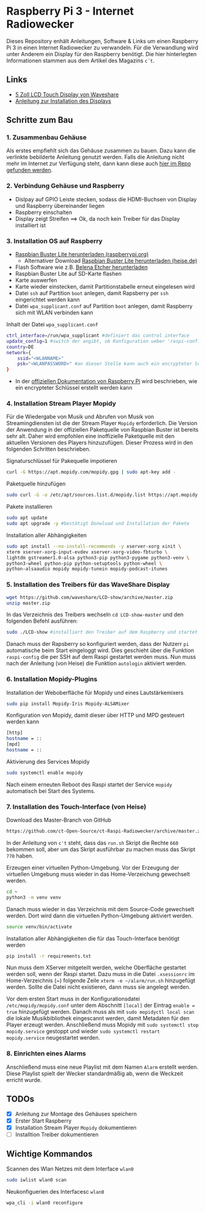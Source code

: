 # Raspberry Pi 3 - Internet Radiowecker

Dieses Repository enhält Anleitungen, Software & Links um einen Raspberry Pi
3 in einen Internet Radiowecker zu verwandeln. Für die Verwandlung wird unter
Anderem ein Display für den Raspberry benötigt. Die hier hinterlegten
Informationen stammen aus dem Artikel des Magazins `c´t`.

## Links

- [5 Zoll LCD Touch Display von Waveshare](https://www.waveshare.com/5inch-hdmi-lcd-with-bicolor-case.htm)
- [Anleitung zur Installation des Displays](https://www.waveshare.com/img/devkit/accessories/5inch-HDMI-LCD-Bicolor-Holder/5inch-HDMI-LCD-Bicolor-Holder-LCD-assemble.jpg)

## Schritte zum Bau

### 1. Zusammenbau Gehäuse

Als erstes empfiehlt sich das Gehäuse zusammen zu bauen. Dazu kann die verlinkte bebilderte Anleitung genutzt werden.
Falls die Anleitung nicht mehr im Internet zur Verfügung steht, dann kann diese auch
[hier im Repo gefunden werden](assets/installation-case/5inch-HDMI-LCD-Bicolor-Holder-LCD-assemble.jpg).

### 2. Verbindung Gehäuse und Raspberry

- Dislpay auf GPIO Leiste stecken, sodass die HDMI-Buchsen von Display und Raspberry übereinander liegen
- Raspberry einschalten
- Display zeigt Streifen ==> Ok, da noch kein Treiber für das Display installiert ist

### 3. Installation OS auf Raspberry

- [Raspbian Buster Lite herunterladen (raspberrypi.org)](https://www.raspberrypi.org/downloads/raspbian/)
  - Alternativer Download [Raspbian Buster Lite herunterladen (heise.de)](https://www.heise.de/download/product/raspbian-91329)
- Flash Software wie z.B. [Belena Etcher herunterladen](https://www.balena.io/etcher/)
- Raspbian Buster Lite auf SD-Karte flashen
- Karte auswerfen
- Karte wieder einstecken, damit Partitionstabelle erneut eingelesen wird
- Datei `ssh` auf Partition `boot` anlegen, damit Rapsberry per `ssh` eingerichtet werden kann
- Datei `wpa_supplicant.conf` auf Partition `boot` anlegen, damit Raspberry sich mit WLAN verbinden kann

Inhalt der Datei `wpa_supplicant.conf`

```bash
ctrl_interface=/run/wpa_supplicant #definiert das control interface
update_config=1 #switch der angibt, ob Konfiguration ueber 'raspi-config' geaendert werden kann
country=DE
network={
    ssid="<WLANNAME>"
    psk="<WLANPASSWORD>" #an dieser Stelle kann auch ein encrypteter Schlüssel angegeben werden
}
```

- In der [offiziellen Dokumentation von Raspberry Pi](https://www.raspberrypi.org/documentation/configuration/wireless/wireless-cli.md) wird beschrieben, wie ein encrypteter Schlüssel erstellt werden kann

### 4. Installation Stream Player Mopidy

Für die Wiedergabe von Musik und Abrufen von Musik von Streamingdiensten ist die der Stream Player `Mopidy`
erforderlich. Die Version der Anwendung in der offiziellen Paketquelle von Raspbian Buster ist bereits sehr
alt. Daher wird empfohlen eine inoffizielle Paketquelle mit den aktuellen Versionen des Players hinzuzufügen.
Dieser Prozess wird in den folgenden Schritten beschrieben.

Signaturschlüssel für Pakequelle impotieren

```bash
curl -G https://apt.mopidy.com/mopidy.gpg | sudo apt-key add -
```

Paketquelle hinzufügen

```bash
sudo curl -G -o /etc/apt/sources.list.d/mopidy.list https://apt.mopidy.com/buster.list
```

Pakete installieren

```bash
sudo apt update
sudo apt upgrade -y #bestätigt Donwload und Installation der Pakete
```

Installation aller Abhängigkeiten

```bash
sudo apt install --no-install-recommends -y xserver-xorg xinit \
xterm xserver-xorg-input-evdev xserver-xorg-video-fbturbo \
lightdm gstreamer1.0-alsa python3-pip python3-pygame python3-venv \
python3-wheel python-pip python-setuptools python-wheel \
python-alsaaudio mopidy mopidy-tunein mopidy-podcast-itunes
```

### 5. Installation des Treibers für das WaveShare Display

```bash
wget https://github.com/waveshare/LCD-show/archive/master.zip
unzip master.zip
```

In das Verzeichnis des Treibers wechseln `cd LCD-show-master` und den folgenden Befehl ausführen:

```bash
sudo ./LCD-show #installiert den Treiber auf dem Raspberry und startet im Anschluss daran neu
```

Danach muss der Rapsberry so konfiguriert werden, dass der Nutzerr `pi` automatische beim Start eingeloggt wird. Dies geschieht über die Funktion `raspi-config` die per SSH auf dem Raspi gestartet werden muss. Nun muss nach der Anleitung (von Heise) die Funktion `autologin` aktiviert werden.

### 6. Installation Mopidy-Plugins

Installation der Weboberfläche für Mopidy und eines Lautstärkemixers

```bash
sudo pip install Mopidy-Iris Mopidy-ALSAMixer
```

Konfiguration von Mopidy, damit dieser über HTTP und MPD gesteuert werden kann

```bash
[http]
hostname = ::
[mpd]
hostname = ::
```

Aktivierung des Services Mopidy

```bash
sudo systemctl enable mopidy
```

Nach einem erneuten Reboot des Raspi startet der Service `mopidy` automatisch bei Start des Systems.

### 7. Installation des Touch-Interface (von Heise)

Download des Master-Branch von GitHub

```bash
https://github.com/ct-Open-Source/ct-Raspi-Radiowecker/archive/master.zip
```

In der Anleitung von `c't` steht, dass das `run.sh` Skript die Rechte `660` bekommen soll, aber um das Skript ausführbar zu machen muss das Skript `770` haben.

Erzeugen einer virtuellen Python-Umgebung. Vor der Erzeugung der virtuellen Umgebung muss wieder in das Home-Verzeichung gewechselt werden.

```bash
cd ~
python3 -m venv venv
```

Danach muss wieder in das Verzeichnis mit dem Source-Code gewechselt werden. Dort wird dann die virtuellen Python-Umgebung aktiviert werden.

```bash
source venv/bin/activate
```

Installation aller Abhängigkeiten die für das Touch-Interface benötigt werden

```bash
pip install -r requirements.txt
```

Nun muss dem XServer mitgeteilt werden, welche Oberfläche gestartet werden soll, wenn der Raspi startet. Dazu muss in die Datei `.xsessionrc` im Home-Verzeichnis (~) folgende Zeile `xterm -e ~/alarm/run.sh` hinzugefügt werden. Sollte die Datei nicht existieren, dann muss sie angelegt werden.

Vor dem ersten Start muss in der Konfigurationsdatei `/etc/mopidy/mopidy.conf` unter dem Abschnitt `[local]` der Eintrag `enable = true` hinzugefügt werden.
Danach muss als mit `sudo mopidyctl local scan` die lokale Musikbibliothek eingescannt werden, damit Metadaten für den Player erzeugt werden. Anschließend muss
Mopidy mit `sudo systemctl stop mopidy.service` gestoppt und wieder `sudo systemctl restart mopidy.service` neugestartet werden.

### 8. Einrichten eines Alarms

Anschließend muss eine neue Playlist mit dem Namen `Alarm` erstellt werden. Diese Playlist spielt der Wecker standardmäßig ab, wenn die Weckzeit erricht wurde.

## TODOs

- [x] Anleitung zur Montage des Gehäuses speichern
- [x] Erster Start Raspberry
- [x] Installation Stream Player `Mopidy` dokumentieren
- [ ] Installtion Treiber dokumentieren

## Wichtige Kommandos

Scannen des Wlan Netzes mit dem Interface `wlan0`

```bash
sudo iwlist wlan0 scan
```

Neukonfiguerien des Interfacesc `wlan0`

```bash
wpa_cli -i wlan0 reconfigure
```
